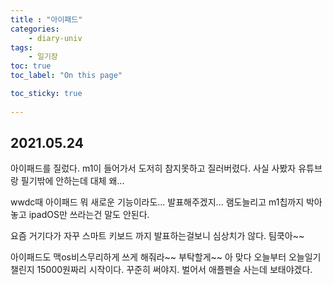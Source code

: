 ```yaml
---
title : "아이패드"
categories:
    - diary-univ
tags:
    - 일기장
toc: true
toc_label: "On this page"

toc_sticky: true
    
---
```

## 2021.05.24
아이패드를 질렀다.
m1이 들어가서 도저히 참지못하고 질러버렸다. 사실 사봤자 유튜브랑 필기밖에 안하는데 대체 왜...

wwdc때 아이패드 뭐 새로운 기능이라도... 발표해주겠지...
램도늘리고 m1칩까지 박아놓고 ipadOS만 쓰라는건 말도 안된다.

요즘 거기다가 자꾸 스마트 키보드 까지 발표하는걸보니 심상치가 않다.
팀쿡아~~

아이패드도 맥os비스무리하게 쓰게 해줘라~~ 부탁할게~~
아 맞다 오늘부터 오늘일기 챌린지 15000원짜리 시작이다. 꾸준히 써야지. 벌어서 애플펜슬 사는데 보태야겠다.

